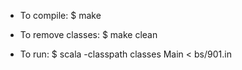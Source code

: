 
- To compile: $ make

- To remove classes: $ make clean

- To run: $ scala -classpath classes Main < bs/901.in
